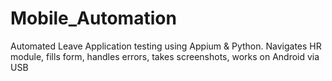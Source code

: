 # Mobile_Automation
Automated Leave Application testing using Appium &amp; Python. Navigates HR module, fills form, handles errors, takes screenshots, works on Android via USB 
